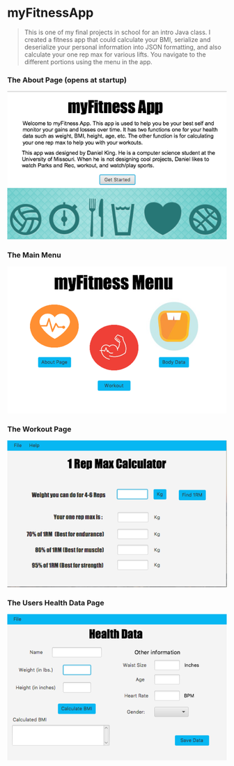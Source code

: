 # myFitnessApp

> This is one of my final projects in school for an intro Java class. I created a fitness app that could calculate your BMI, serialize and deserialize your personal information into JSON formatting, and also calculate your one rep max for various lifts. You navigate to the different portions using the menu in the app. 

### The About Page (opens at startup)
![Output Image](https://github.com/danielking13/myFitnessApp/blob/master/drkwkdfitnessapp/Images/Screen%20Shot%202017-12-17%20at%2011.46.29%20PM.png "Opening page")
### The Main Menu
![alt text](https://github.com/danielking13/myFitnessApp/blob/master/drkwkdfitnessapp/Images/Screen%20Shot%202017-12-17%20at%2011.47.08%20PM.png "Main menu")
### The Workout Page
![alt text](https://github.com/danielking13/myFitnessApp/blob/master/drkwkdfitnessapp/Images/Screen%20Shot%202017-12-17%20at%2011.47.35%20PM.png "Workout page")
### The Users Health Data Page
![alt text](https://github.com/danielking13/myFitnessApp/blob/master/drkwkdfitnessapp/Images/Screen%20Shot%202017-12-17%20at%2011.48.07%20PM.png "Health data page")
